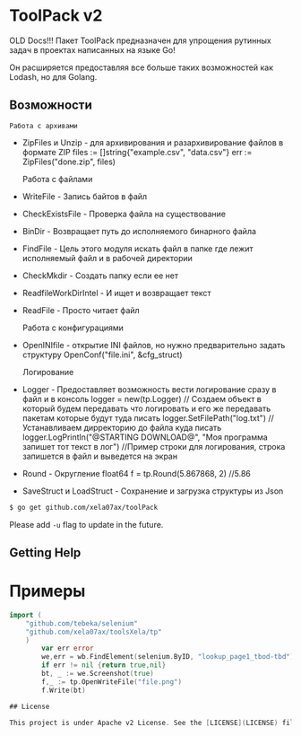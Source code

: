 ToolPack v2
===
OLD Docs!!!
Пакет ToolPack предназначен для упрощения рутинных задач в проектах написанных на языке Go!

Он расширяется предоставляя все больше таких возможностей как Lodash, но для Golang.

## Возможности

	Работа с архивами
- ZipFiles и Unzip - для архивирования и разархивирование файлов в формате ZIP
    files := []string{"example.csv", "data.csv"}
    err := ZipFiles("done.zip", files)

	Работа с файлами
- WriteFile - Запись байтов в файл
- CheckExistsFile - Проверка файла на существование
- BinDir - Возвращает путь до исполняемого бинарного файла
- FindFile - Цель этого модуля искать файл в папке где лежит исполняемый файл и в рабочей директории
- CheckMkdir - Создать папку если ее нет
- ReadfileWorkDirIntel - И ищет и возвращает текст
- ReadFile - Просто читает файл

	Работа с конфигурациями
- OpenINIfile - открытие INI файлов, но нужно предварительно задать структуру
    OpenConf("file.ini", &cfg_struct)

	Логирование
- Logger - Предоставляет возможность вести логирование сразу в файл и в консоль
	logger = new(tp.Logger) // Создаем объект в который будем передавать что логировать и его же передавать пакетам которые будут туда писать
	logger.SetFilePath("log.txt") // Устанавливаем дирректорию до файла куда писать
	logger.LogPrintln("@STARTING DOWNLOAD@", "Моя программа запишет тот текст в лог") //Пример строки для логирования, строка запишется в файл и выведется на экран
- Round - Округление float64
    f = tp.Round(5.867868, 2) //5.86
- SaveStruct и LoadStruct - Сохранение и загрузка структуры из Json

```sh
$ go get github.com/xela07ax/toolPack
```


Please add `-u` flag to update in the future.

## Getting Help
# Примеры

```go
import (
	"github.com/tebeka/selenium"
	"github.com/xela07ax/toolsXela/tp"
	)
		var err error
		we,err = wb.FindElement(selenium.ByID, "lookup_page1_tbod-tbd")
		if err != nil {return true,nil}
		bt, _ := we.Screenshot(true)	
		f,_ := tp.OpenWriteFile("file.png")
		f.Write(bt)

## License

This project is under Apache v2 License. See the [LICENSE](LICENSE) file for the full license text.

